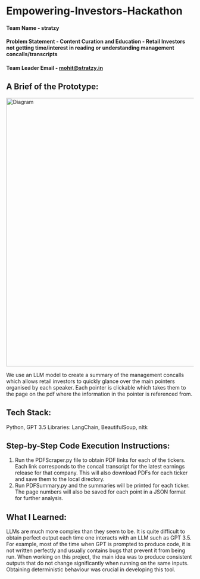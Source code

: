 # Empowering-Investors-Hackathon

#### Team Name - stratzy
#### Problem Statement - Content Curation and Education - Retail Investors not getting time/interest in reading or understanding management concalls/transcripts
#### Team Leader Email - mohit@stratzy.in

## A Brief of the Prototype:
<img width="719" alt="Diagram" src="https://github.com/ved115/stratzy/assets/7903563/85558619-c333-4888-bec2-3dbb4274a2a1">

  We use an LLM model to create a summary of the management concalls which allows retail investors to quickly glance over the main pointers organised by each speaker. Each pointer is clickable which takes them to the page on the pdf where the information in the pointer is referenced from.
  
## Tech Stack: 
   Python, GPT 3.5
   Libraries: LangChain, BeautifulSoup, nltk
   
## Step-by-Step Code Execution Instructions:
  1. Run the PDFScraper.py file to obtain PDF links for each of the tickers. Each link corresponds to the concall transcript for the latest earnings release for that company. This will also download PDFs for each ticker and save them to the local directory.
  2. Run PDFSummary.py and the summaries will be printed for each ticker. The page numbers will also be saved for each point in a JSON format for further analysis.
  
## What I Learned:
   LLMs are much more complex than they seem to be. It is quite difficult to obtain perfect output each time one interacts with an LLM such as GPT 3.5. For example, most of the time when GPT is prompted to produce code, it is not written perfectly and usually contains bugs that prevent it from being run. When working on this project, the main idea was to produce consistent outputs that do not change significantly when running on the same inputs. Obtaining deterministic behaviour was crucial in developing this tool.
